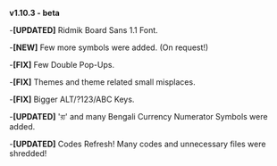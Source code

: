 **v1.10.3 - beta**

-**[UPDATED]** Ridmik Board Sans 1.1 Font.

-**[NEW]** Few more symbols were added. (On request!)

-**[FIX]** Few Double Pop-Ups. 

-**[FIX]** Themes and theme related small misplaces.

-**[FIX]** Bigger ALT/?123/ABC Keys.

-**[UPDATED]** 'র‍্য' and many Bengali Currency Numerator Symbols were added. 

-**[UPDATED]** Codes Refresh! Many codes and unnecessary files were shredded! 